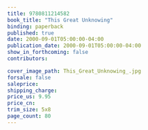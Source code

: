 ```yaml
---
title: 9780811214582
book_title: "This Great Unknowing"
binding: paperback
published: true
date: 2000-09-01T05:00:00-04:00
publication_date: 2000-09-01T05:00:00-04:00
show_in_forthcoming: false
contributors:

cover_image_path: This_Great_Unknowing_.jpg
forsale: false
saleprice:
shipping_charge:
price_us: 9.95
price_cn:
trim_size: 5x8
page_count: 80
---
```



